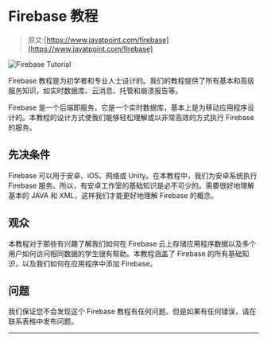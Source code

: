 # Firebase 教程

> 原文:[https://www.javatpoint.com/firebase](https://www.javatpoint.com/firebase)

![Firebase Tutorial](../Images/b290ed632bc1b7c840536e776ea9811c.png)

Firebase 教程是为初学者和专业人士设计的。我们的教程提供了所有基本和高级服务知识，如实时数据库、云消息、托管和崩溃报告等。

Firebase 是一个后端即服务，它是一个实时数据库，基本上是为移动应用程序设计的。本教程的设计方式使我们能够轻松理解或以非常高效的方式执行 Firebase 的服务。

## 先决条件

Firebase 可以用于安卓、iOS、网络或 Unity。在本教程中，我们为安卓系统执行 Firebase 服务。所以，有安卓工作室的基础知识是必不可少的。需要很好地理解基本的 JAVA 和 XML，这样我们才能更好地理解 Firebase 的概念。

## 观众

本教程对于那些有兴趣了解我们如何在 Firebase 云上存储应用程序数据以及多个用户如何访问相同数据的学生很有帮助。本教程涵盖了 Firebase 的所有基础知识，以及我们如何在应用程序中添加 Firebase。

## 问题

我们保证您不会发现这个 Firebase 教程有任何问题。但是如果有任何错误，请在联系表格中发布问题。

* * *